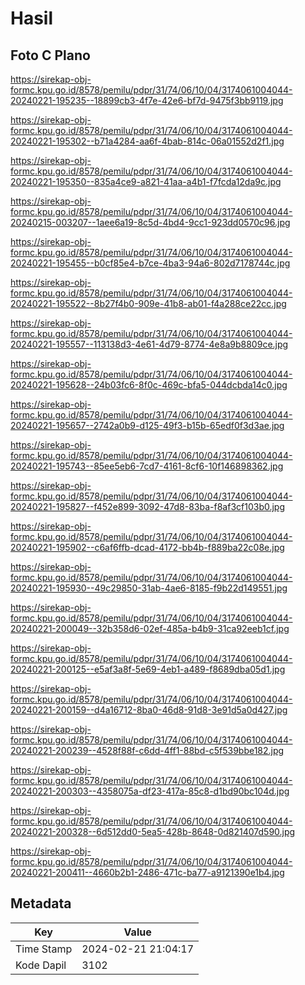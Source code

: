 # Hasil

## Foto C Plano

https://sirekap-obj-formc.kpu.go.id/8578/pemilu/pdpr/31/74/06/10/04/3174061004044-20240221-195235--18899cb3-4f7e-42e6-bf7d-9475f3bb9119.jpg

https://sirekap-obj-formc.kpu.go.id/8578/pemilu/pdpr/31/74/06/10/04/3174061004044-20240221-195302--b71a4284-aa6f-4bab-814c-06a01552d2f1.jpg

https://sirekap-obj-formc.kpu.go.id/8578/pemilu/pdpr/31/74/06/10/04/3174061004044-20240221-195350--835a4ce9-a821-41aa-a4b1-f7fcda12da9c.jpg

https://sirekap-obj-formc.kpu.go.id/8578/pemilu/pdpr/31/74/06/10/04/3174061004044-20240215-003207--1aee6a19-8c5d-4bd4-9cc1-923dd0570c96.jpg

https://sirekap-obj-formc.kpu.go.id/8578/pemilu/pdpr/31/74/06/10/04/3174061004044-20240221-195455--b0cf85e4-b7ce-4ba3-94a6-802d7178744c.jpg

https://sirekap-obj-formc.kpu.go.id/8578/pemilu/pdpr/31/74/06/10/04/3174061004044-20240221-195522--8b27f4b0-909e-41b8-ab01-f4a288ce22cc.jpg

https://sirekap-obj-formc.kpu.go.id/8578/pemilu/pdpr/31/74/06/10/04/3174061004044-20240221-195557--113138d3-4e61-4d79-8774-4e8a9b8809ce.jpg

https://sirekap-obj-formc.kpu.go.id/8578/pemilu/pdpr/31/74/06/10/04/3174061004044-20240221-195628--24b03fc6-8f0c-469c-bfa5-044dcbda14c0.jpg

https://sirekap-obj-formc.kpu.go.id/8578/pemilu/pdpr/31/74/06/10/04/3174061004044-20240221-195657--2742a0b9-d125-49f3-b15b-65edf0f3d3ae.jpg

https://sirekap-obj-formc.kpu.go.id/8578/pemilu/pdpr/31/74/06/10/04/3174061004044-20240221-195743--85ee5eb6-7cd7-4161-8cf6-10f146898362.jpg

https://sirekap-obj-formc.kpu.go.id/8578/pemilu/pdpr/31/74/06/10/04/3174061004044-20240221-195827--f452e899-3092-47d8-83ba-f8af3cf103b0.jpg

https://sirekap-obj-formc.kpu.go.id/8578/pemilu/pdpr/31/74/06/10/04/3174061004044-20240221-195902--c6af6ffb-dcad-4172-bb4b-f889ba22c08e.jpg

https://sirekap-obj-formc.kpu.go.id/8578/pemilu/pdpr/31/74/06/10/04/3174061004044-20240221-195930--49c29850-31ab-4ae6-8185-f9b22d149551.jpg

https://sirekap-obj-formc.kpu.go.id/8578/pemilu/pdpr/31/74/06/10/04/3174061004044-20240221-200049--32b358d6-02ef-485a-b4b9-31ca92eeb1cf.jpg

https://sirekap-obj-formc.kpu.go.id/8578/pemilu/pdpr/31/74/06/10/04/3174061004044-20240221-200125--e5af3a8f-5e69-4eb1-a489-f8689dba05d1.jpg

https://sirekap-obj-formc.kpu.go.id/8578/pemilu/pdpr/31/74/06/10/04/3174061004044-20240221-200159--d4a16712-8ba0-46d8-91d8-3e91d5a0d427.jpg

https://sirekap-obj-formc.kpu.go.id/8578/pemilu/pdpr/31/74/06/10/04/3174061004044-20240221-200239--4528f88f-c6dd-4ff1-88bd-c5f539bbe182.jpg

https://sirekap-obj-formc.kpu.go.id/8578/pemilu/pdpr/31/74/06/10/04/3174061004044-20240221-200303--4358075a-df23-417a-85c8-d1bd90bc104d.jpg

https://sirekap-obj-formc.kpu.go.id/8578/pemilu/pdpr/31/74/06/10/04/3174061004044-20240221-200328--6d512dd0-5ea5-428b-8648-0d821407d590.jpg

https://sirekap-obj-formc.kpu.go.id/8578/pemilu/pdpr/31/74/06/10/04/3174061004044-20240221-200411--4660b2b1-2486-471c-ba77-a9121390e1b4.jpg


## Metadata

| Key        | Value               |
| ---------- | ------------------- |
| Time Stamp | 2024-02-21 21:04:17 |
| Kode Dapil | 3102                |



